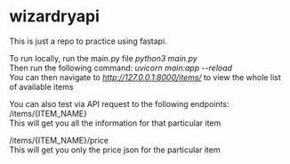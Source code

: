 # wizardryapi
This is just a repo to practice using fastapi.  

To run locally, run the main.py file _python3 main.py_  
Then run the following command: _uvicorn main:app --reload_  
You can then navigate to _http://127.0.0.1:8000/items/_ to view the whole list of available items  

You can also test via API request to the following endpoints:  
/items/{ITEM_NAME}  
This will get you all the information for that particular item

/items/{ITEM_NAME}/price  
This will get you only the price json for the particular item
